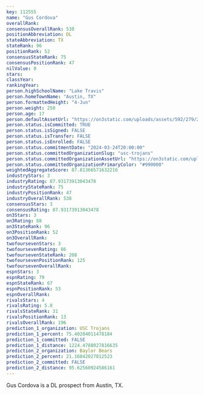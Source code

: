 ```yaml
---
key: 112555
name: "Gus Cordova"
overallRank: 
consensusOverallRank: 538
positionAbbreviation: DL
stateAbbreviation: TX
stateRank: 96
positionRank: 52
consensusStateRank: 75
consensusPositionRank: 47
nilValue: 0
stars: 
classYear: 
rankingYear: 
person.highSchoolName: "Lake Travis"
person.homeTownName: "Austin, TX"
person.formattedHeight: "4-Jun"
person.weight: 250
person.age: 17
person.defaultAssetUrl: "https://on3static.com/uploads/assets/592/279/279592.jpeg"
person.status.isCommitted: TRUE
person.status.isSigned: FALSE
person.status.isTransfer: FALSE
person.status.isEnrolled: FALSE
person.status.commitmentDate: "2024-03-24T20:00:00"
person.status.committedOrganizationSlug: "usc-trojans"
person.status.committedOrganizationAssetUrl: "https://on3static.com/uploads/assets/712/214/214712.svg"
person.status.committedOrganizationPrimaryColor: "#990000"
weightedAggregateScore: 87.81366571632216
industryStars: 3
industryRating: 87.93173913043478
industryStateRank: 75
industryPositionRank: 47
industryOverallRank: 538
consensusStars: 3
consensusRating: 87.93173913043478
on3Stars: 3
on3Rating: 88
on3StateRank: 96
on3PositionRank: 52
on3OverallRank: 
twofoursevenStars: 3
twofoursevenRating: 86
twofoursevenStateRank: 208
twofoursevenPositionRank: 125
twofoursevenOverallRank: 
espnStars: 3
espnRating: 79
espnStateRank: 67
espnPositionRank: 53
espnOverallRank: 
rivalsStars: 4
rivalsRating: 5.8
rivalsStateRank: 31
rivalsPositionRank: 13
rivalsOverallRank: 196
prediction_1_organization: USC Trojans
prediction_1_percent: 75.40284011478184
prediction_1_committed: FALSE
prediction_1_distance: 1224.4788027816635
prediction_2_organization: Baylor Bears
prediction_2_percent: 21.16842027812523
prediction_2_committed: FALSE
prediction_2_distance: 95.62560924586161
---
```

Gus Cordova is a DL prospect from Austin, TX.